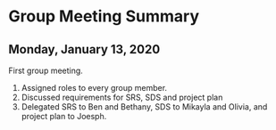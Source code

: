 # Group Meeting Summary
## Monday, January 13, 2020

First group meeting.

1. Assigned roles to every group member.
2. Discussed requirements for SRS, SDS and project plan
3. Delegated SRS to Ben and Bethany, SDS to Mikayla and Olivia, and project plan to Joesph.

